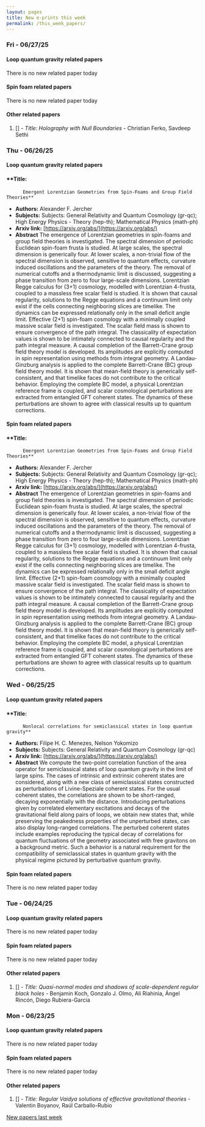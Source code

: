 ```yaml
---
layout: pages
title: New e-prints this week
permalink: /this_week_papers/
---
```




### Fri - 06/27/25

#### Loop quantum gravity related papers

There is no new related paper today 

#### Spin foam related papers

There is no new related paper today 



#### Other related papers

1. [[]](https://arxiv.org/abs/) - *Title:
          Holography with Null Boundaries* - Christian Ferko, Savdeep Sethi



### Thu - 06/26/25

#### Loop quantum gravity related papers

#### **Title:
          Emergent Lorentzian Geometries from Spin-Foams and Group Field Theories**
 - **Authors:** Alexander F. Jercher
 - **Subjects:** Subjects:
General Relativity and Quantum Cosmology (gr-qc); High Energy Physics - Theory (hep-th); Mathematical Physics (math-ph)
 - **Arxiv link:** [https://arxiv.org/abs/](https://arxiv.org/abs/)
 - **Abstract**
 The emergence of Lorentzian geometries in spin-foams and group field theories is investigated. The spectral dimension of periodic Euclidean spin-foam frusta is studied. At large scales, the spectral dimension is generically four. At lower scales, a non-trivial flow of the spectral dimension is observed, sensitive to quantum effects, curvature induced oscillations and the parameters of the theory. The removal of numerical cutoffs and a thermodynamic limit is discussed, suggesting a phase transition from zero to four large-scale dimensions. Lorentzian Regge calculus for (3+1) cosmology, modelled with Lorentzian 4-frusta, coupled to a massless free scalar field is studied. It is shown that causal regularity, solutions to the Regge equations and a continuum limit only exist if the cells connecting neighboring slices are timelike. The dynamics can be expressed relationally only in the small deficit angle limit. Effective (2+1) spin-foam cosmology with a minimally coupled massive scalar field is investigated. The scalar field mass is shown to ensure convergence of the path integral. The classicality of expectation values is shown to be intimately connected to causal regularity and the path integral measure. A causal completion of the Barrett-Crane group field theory model is developed. Its amplitudes are explicitly computed in spin representation using methods from integral geometry. A Landau-Ginzburg analysis is applied to the complete Barrett-Crane (BC) group field theory model. It is shown that mean-field theory is generically self-consistent, and that timelike faces do not contribute to the critical behavior. Employing the complete BC model, a physical Lorentzian reference frame is coupled, and scalar cosmological perturbations are extracted from entangled GFT coherent states. The dynamics of these perturbations are shown to agree with classical results up to quantum corrections. 

#### Spin foam related papers

#### **Title:
          Emergent Lorentzian Geometries from Spin-Foams and Group Field Theories**
 - **Authors:** Alexander F. Jercher
 - **Subjects:** Subjects:
General Relativity and Quantum Cosmology (gr-qc); High Energy Physics - Theory (hep-th); Mathematical Physics (math-ph)
 - **Arxiv link:** [https://arxiv.org/abs/](https://arxiv.org/abs/)
 - **Abstract**
 The emergence of Lorentzian geometries in spin-foams and group field theories is investigated. The spectral dimension of periodic Euclidean spin-foam frusta is studied. At large scales, the spectral dimension is generically four. At lower scales, a non-trivial flow of the spectral dimension is observed, sensitive to quantum effects, curvature induced oscillations and the parameters of the theory. The removal of numerical cutoffs and a thermodynamic limit is discussed, suggesting a phase transition from zero to four large-scale dimensions. Lorentzian Regge calculus for (3+1) cosmology, modelled with Lorentzian 4-frusta, coupled to a massless free scalar field is studied. It is shown that causal regularity, solutions to the Regge equations and a continuum limit only exist if the cells connecting neighboring slices are timelike. The dynamics can be expressed relationally only in the small deficit angle limit. Effective (2+1) spin-foam cosmology with a minimally coupled massive scalar field is investigated. The scalar field mass is shown to ensure convergence of the path integral. The classicality of expectation values is shown to be intimately connected to causal regularity and the path integral measure. A causal completion of the Barrett-Crane group field theory model is developed. Its amplitudes are explicitly computed in spin representation using methods from integral geometry. A Landau-Ginzburg analysis is applied to the complete Barrett-Crane (BC) group field theory model. It is shown that mean-field theory is generically self-consistent, and that timelike faces do not contribute to the critical behavior. Employing the complete BC model, a physical Lorentzian reference frame is coupled, and scalar cosmological perturbations are extracted from entangled GFT coherent states. The dynamics of these perturbations are shown to agree with classical results up to quantum corrections. 

### Wed - 06/25/25

#### Loop quantum gravity related papers

#### **Title:
          Nonlocal correlations for semiclassical states in loop quantum gravity**
 - **Authors:** Filipe H. C. Menezes, Nelson Yokomizo
 - **Subjects:** Subjects:
General Relativity and Quantum Cosmology (gr-qc)
 - **Arxiv link:** [https://arxiv.org/abs/](https://arxiv.org/abs/)
 - **Abstract**
 We compute the two-point correlation function of the area operator for semiclassical states of loop quantum gravity in the limit of large spins. The cases of intrinsic and extrinsic coherent states are considered, along with a new class of semiclassical states constructed as perturbations of Livine-Speziale coherent states. For the usual coherent states, the correlations are shown to be short-ranged, decaying exponentially with the distance. Introducing perturbations given by correlated elementary excitations and decays of the gravitational field along pairs of loops, we obtain new states that, while preserving the peakedness properties of the unperturbed states, can also display long-ranged correlations. The perturbed coherent states include examples reproducing the typical decay of correlations for quantum fluctuations of the geometry associated with free gravitons on a background metric. Such a behavior is a natural requirement for the compatibility of semiclassical states in quantum gravity with the physical regime pictured by perturbative quantum gravity. 

#### Spin foam related papers

There is no new related paper today 

### Tue - 06/24/25

#### Loop quantum gravity related papers

There is no new related paper today 

#### Spin foam related papers

There is no new related paper today 



#### Other related papers

1. [[]](https://arxiv.org/abs/) - *Title:
          Quasi-normal modes and shadows of scale-dependent regular black holes* - Benjamin Koch, Gonzalo J. Olmo, Ali Riahinia, Ángel Rincón, Diego Rubiera-Garcia



### Mon - 06/23/25

#### Loop quantum gravity related papers

There is no new related paper today 

#### Spin foam related papers

There is no new related paper today 



#### Other related papers

1. [[]](https://arxiv.org/abs/) - *Title:
          Regular Vaidya solutions of effective gravitational theories* - Valentin Boyanov, Raúl Carballo-Rubio






[New papers last week]({{site.url}}/archived/weekly/pre-prints/2025/06/23/archived_weekly_papers.html)